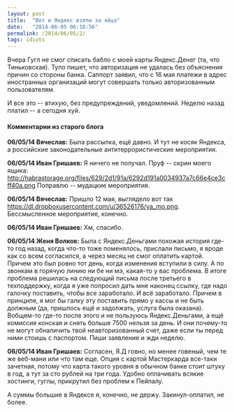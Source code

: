 ```yaml
---
layout: post
title:  "Вот и Яндекс взяли за яйца"
date:   "2014-06-05 06:18:56"
permalink: /2014/06/05/2/
tags: idiots
---
```


Вчера Гугл не смог списать бабло с моей карты Яндекс.Денег (та, что
Тиньковская).  Тупо пишет, что авторизация не удалась без объяснения
причин со стороны банка.  Саппорт заявил, что с 16 мая платежи в адрес
иностранных организаций могут совершать только авторизованным
пользователям.

И все это -- втихую, без предупреждений, уведомлений. Неделю назад
платил -- а сегодня хуй.



#### Комментарии из старого блога


**06/05/14 Вячеслав:** Была рассылка, ещё давно. И тут не косяк
  Яндекса, а российские законодательные антитеррористические
  мероприятия.


**06/05/14 Иван Гришаев:** Я ничего не получал. Пруф -- скрин моего
ящика:
http://habrastorage.org/files/629/2d1/91a/6292d191a0034937a7c66e4ce3cff40a.png
Поправлю -- мудацкие мероприятия.



**06/05/14 Вячеслав:** Пришло 12 мая, выглядело вот так
  https://dl.dropboxusercontent.com/u/36526176/ya_mo.png. Бессмысленное
  мероприятие, конечно.


**06/05/14 Иван Гришаев:** Хм, спасибо.


**06/05/14 Женя Волков:** Была с Яндекс.Деньгами похожая история
  где-то год назад, когда что-то тоже поменялось, прислали письмо, я
  вроде как со всем согласился, а через месяц не смог оплатить
  картой. Причем это был ровно тот день, когда изменения вступили в
  силу. А по звонкам в горячую линию ни бе ни мэ, какая-то у вас
  проблема. В итоге проблема решилась на следующий письма после
  третьего в техподдержку, когда я уже попросил дать мне наконец
  ссылку, где надо галочку поставить, чтобы все заработало. И всё
  заработало. Причем в принципе, я мог бы галку эту поставить прямо у
  кассы и не быть должным (да, пришлось ещё и задолжать, услуга была
  оказана). Вобщем-то где-то после этого и не пользуюсь
  Яндекс.Деньгами, а ещё комиссия конская и снять больше 7500 нельзя
  за день. И они почему-то не могут обналичить твой неавторизованный
  счет, даже если ты перед ними стоишь с паспортом. Пиши заявление и
  жди неделю.


**06/05/14 Иван Гришаев:** Согласен, Я.Д говно, но менее говеный, чем
те же веб-мани или что там еще.  Опция с картой Мастеркарда все-таки
зачетная, потому что карта такого уровня в обычном банке стоит штуку в
год, а тут за сто рублей на три года.  Удобно оплачивать всякие
хостинги, гуглы, прикрутил без проблем к Пейпалу.

А суммы большие в Яндексе я, конечно, не держу. Закинул-оплатил, не
более.
